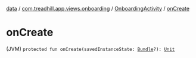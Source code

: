 [data](../../index.md) / [com.treadhill.app.views.onboarding](../index.md) / [OnboardingActivity](index.md) / [onCreate](./on-create.md)

# onCreate

(JVM) `protected fun onCreate(savedInstanceState: `[`Bundle`](https://developer.android.com/reference/android/os/Bundle.html)`?): `[`Unit`](https://kotlinlang.org/api/latest/jvm/stdlib/kotlin/-unit/index.html)